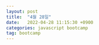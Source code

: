 ```yaml
---
layout: post
title:  "4월 28일"
date:   2022-04-28 11:15:30 +0900
categories: javascript bootcamp
tag: bootcamp
---
```


